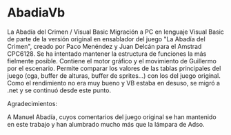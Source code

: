 # AbadiaVb
La Abadía del Crimen / Visual Basic
Migración a PC en lenguaje Visual Basic de parte de la versión original en ensablador del juego "La Abadía del Crimen", creado por Paco Menéndez y Juan Delcán para el Amstrad CPC6128. Se ha intentado mantener la estructura de funciones la más fielmente posible. Contiene el motor gráfico y el movimiento de Guillermo por el escenario. Permite comparar los valores de las tablas principales del juego (cga, buffer de alturas, buffer de sprites...) con los del juego original. Como el rendimiento no era muy bueno y VB estaba en desuso, se migró a .net y se continuó desde este punto.

Agradecimientos:

A Manuel Abadía, cuyos comentarios del juego original se han mantenido en este trabajo y han alumbrado mucho más que la lámpara de Adso.